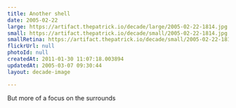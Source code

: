 ```yaml
---
title: Another shell
date: 2005-02-22
large: https://artifact.thepatrick.io/decade/large/2005-02-22-1814.jpg
small: https://artifact.thepatrick.io/decade/small/2005-02-22-1814.jpg
smallRetina: https://artifact.thepatrick.io/decade/small/2005-02-22-1814@2x.jpg
flickrUrl: null
photoId: null
createdAt: 2011-01-30 11:07:18.003894
updatedAt: 2005-03-07 09:30:44
layout: decade-image

---
```

But more of a focus on the surrounds
